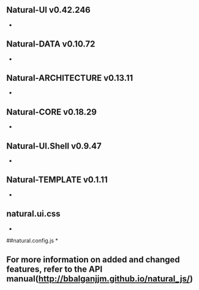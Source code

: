 ## Natural-UI v0.42.246
 *

## Natural-DATA v0.10.72
 *

## Natural-ARCHITECTURE v0.13.11
 *

## Natural-CORE v0.18.29
 *

## Natural-UI.Shell v0.9.47
 *

## Natural-TEMPLATE v0.1.11
 *

## natural.ui.css
 *

##natural.config.js
 *

## For more information on added and changed features, refer to the API manual(http://bbalganjjm.github.io/natural_js/)